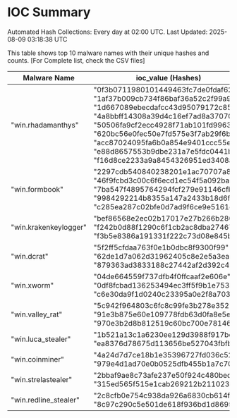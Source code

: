 # IOC Summary

Automated Hash Collections: Every day at 02:00 UTC. Last Updated: 2025-08-09 03:18:38 UTC

This table shows top 10 malware names with their unique hashes and counts. [For Complete list, check the CSV files]

| Malware Name | ioc_value (Hashes) | Count |
|--------------|--------------------|-------|
|  "win.rhadamanthys" |  "0f3b0711980101449463fc7de0fdaf62"<br> "1af37b009cb734f86baf36a52c2f99a9"<br> "1d667089ebecdafcc43d95079172c85d"<br> "4a8bbff14308a39d4c16ef7ad8a37070"<br> "50506fa9cf2ecc4928f71ab101fd9963"<br> "620bc56e0fec50e7fd575e3f7ab29f6b"<br> "acc87024095fa6b0a854e9401ccc55ea"<br> "e88d8657553b9dbe231a7e5fdc0441b4"<br> "f16d8ce2233a9a8454326951ed3408a7" | 9 |
|  "win.formbook" |  "2297cdb540840238201e1ac70707a81f"<br> "46f9fcbd3c00c6f6ecd1ec54f5a092ba"<br> "7ba547f4895764294fcf279e91146cfb"<br> "9984292214b8355a147a2433b18d6faa"<br> "c285ea287c02bfe0d7ad9f6ce9e5161c" | 5 |
|  "win.krakenkeylogger" |  "bef86568e2ec02b17017e27b266b280f"<br> "f242b0d88f1290c6f1cb2ac8dba27467"<br> "f3b5e8386a191331f222c73d08e845b7" | 3 |
|  "win.dcrat" |  "5f2ff5cfdaa763f0e1b0dbc8f9300f99"<br> "62de1d7a062d31962405c8e2e5a3eabb"<br> "879363ad3833188c27442af2d392c483" | 3 |
|  "win.xworm" |  "04de664559f737dfb4f0ffcaaf2e606e"<br> "0df8fcbad136253494ec3ff5f9b1e753"<br> "c6e30da9f1d0240c23395a0e2f8a703d" | 3 |
|  "win.valley_rat" |  "5c942f964803c6fc8c99fe3b278e3521"<br> "91e3b875e60e109778fdb63d0fa8e5e6"<br> "970e3b2d8b812519c60bc700e7814659" | 3 |
|  "win.luca_stealer" |  "1b521a13c1a6230ee129d3988f917bc2"<br> "ea8376d78675d113656be527043fbfb3" | 2 |
|  "win.coinminer" |  "4a24d7d7ce18b1e35396727fd036c521"<br> "979e4d1ad70e0b0525dfb455b1a7c701" | 2 |
|  "win.strelastealer" |  "2bbaf9ae8c73afe237e50f924c480bed"<br> "315ed565f515e1cab269212b21102378" | 2 |
|  "win.redline_stealer" |  "2c8cfb0e754c938da926a6830cb614f5"<br> "8c97c290c5e501de618f936bd1d86959" | 2 |